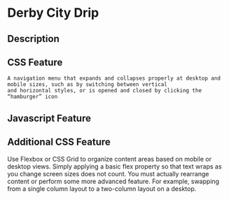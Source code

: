 # Derby City Drip
## Description

## CSS Feature
```
A navigation menu that expands and collapses properly at desktop and mobile sizes, such as by switching between vertical 
and horizontal styles, or is opened and closed by clicking the “hamburger” icon
```
## Javascript Feature

## Additional CSS Feature
Use Flexbox or CSS Grid to organize content areas based on mobile or desktop views. Simply applying a basic flex property so that text wraps as you change screen sizes does not count. You must actually rearrange content or perform some more advanced feature. For example, swapping from a single column layout to a two-column layout on a desktop.






